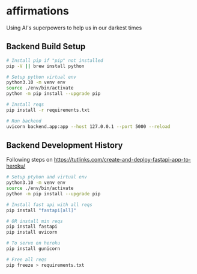 # affirmations

Using AI's superpowers to help us in our darkest times

## Backend Build Setup

```bash
# Install pip if "pip" not installed
pip -V || brew install python

# Setup python virtual env
python3.10 -m venv env
source ./env/bin/activate
python -m pip install --upgrade pip

# Install reqs
pip install -r requirements.txt

# Run backend
uvicorn backend.app:app --host 127.0.0.1 --port 5000 --reload
```

## Backend Development History

Following steps on <https://tutlinks.com/create-and-deploy-fastapi-app-to-heroku/>

```bash
# Setup ptyhon and virtual env
python3.10 -m venv env
source ./env/bin/activate
python -m pip install --upgrade pip

# Install fast api with all reqs
pip install "fastapi[all]"

# OR install min reqs
pip install fastapi
pip install uvicorn

# To serve on heroku
pip install gunicorn

# Free all reqs
pip freeze > requirements.txt
```
